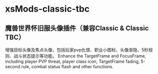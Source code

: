 # xsMods-classic-tbc
魔兽世界怀旧服头像插件（兼容Classic & Classic TBC）
----------------------------------------------------------------------------------
增强目标头像及焦点头像，包括玩家pvp仇恨、职业小图标、头像渐隐、5秒规则、战斗状态提示等功能。
Enhance the TargetFrame and FocusFrame, including player PVP threat, player class icon, TargetFrame fading, 5-second rule, combat status flash and other functions.
